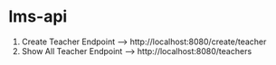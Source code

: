 # lms-api


1. Create Teacher Endpoint --> http://localhost:8080/create/teacher
2. Show All Teacher Endpoint --> http://localhost:8080/teachers